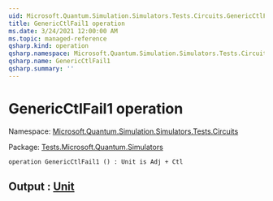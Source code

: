 ```yaml
---
uid: Microsoft.Quantum.Simulation.Simulators.Tests.Circuits.GenericCtlFail1
title: GenericCtlFail1 operation
ms.date: 3/24/2021 12:00:00 AM
ms.topic: managed-reference
qsharp.kind: operation
qsharp.namespace: Microsoft.Quantum.Simulation.Simulators.Tests.Circuits
qsharp.name: GenericCtlFail1
qsharp.summary: ''
---
```


# GenericCtlFail1 operation

Namespace: [Microsoft.Quantum.Simulation.Simulators.Tests.Circuits](xref:Microsoft.Quantum.Simulation.Simulators.Tests.Circuits)

Package: [Tests.Microsoft.Quantum.Simulators](https://nuget.org/packages/Tests.Microsoft.Quantum.Simulators)




```qsharp
operation GenericCtlFail1 () : Unit is Adj + Ctl
```


## Output : [Unit](xref:microsoft.quantum.lang-ref.unit)


